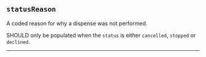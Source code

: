 ## `statusReason`

A coded reason for why a dispense was not performed.

SHOULD only be populated when the `status` is either `cancelled`, `stopped` or `declined`.

---